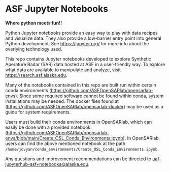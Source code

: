 # ASF Jupyter Notebooks
__Where python meets fun!!__

Python Jupyter notebooks provide an easy way to play with data recipes and visualize data. They also provide a low-barrier entry point into general Python development. See https://jupyter.org/ for more info about the overlying technology used.

This repo contains Jupyter notebooks developed to explore Synthetic Aperature Radar (SAR) data hosted at ASF in a user-friendly way. To explore what data are available to manipulate and analyze, visit https://search.asf.alaska.edu.

Many of the notebooks contained in this repo are built run within certain conda environments (https://github.com/ASFOpenSARlab/opensarlab-envs). Since some required software cannot be found within conda, system installations may be needed. The docker files found at (https://github.com/ASFOpenSARlab/opensarlab-docker) may be used as a guide for system requirements.

Users must build their conda environments in OpenSARlab, which can easily be done with a provided notebook: (https://github.com/ASFOpenSARlab/opensarlab-envs/blob/main/Create_OSL_Conda_Environments.ipynb).
In OpenSARlab, users can find the above mentioned notebook at the path `/home/jovyan/conda_environments/Create_OSL_Conda_Environments.ipynb`.

Any questions and improvement recommendations can be directed to uaf-jupyterhub-asf+notebooks@alaska.edu.
